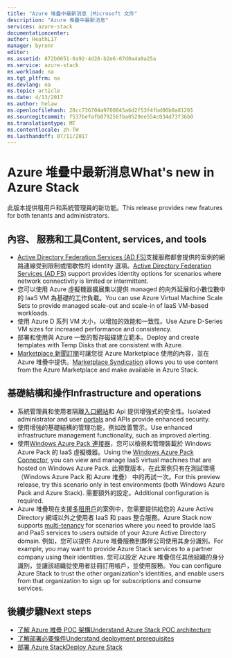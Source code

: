 ```yaml
---
title: "Azure 堆疊中最新消息 |Microsoft 文件"
description: "Azure 堆疊中最新消息"
services: azure-stack
documentationcenter: 
author: HeathL17
manager: byronr
editor: 
ms.assetid: 872b0651-0a92-4d28-b2e6-07d0a4a9a25a
ms.service: azure-stack
ms.workload: na
ms.tgt_pltfrm: na
ms.devlang: na
ms.topic: article
ms.date: 4/13/2017
ms.author: helaw
ms.openlocfilehash: 28cc736704a9700845a6d2f53f4fbd06b8a81201
ms.sourcegitcommit: f537befafb079256fba0529ee554c034d73f36b0
ms.translationtype: MT
ms.contentlocale: zh-TW
ms.lasthandoff: 07/11/2017
---
```

# <a name="whats-new-in-azure-stack"></a><span data-ttu-id="0ccc4-103">Azure 堆疊中最新消息</span><span class="sxs-lookup"><span data-stu-id="0ccc4-103">What's new in Azure Stack</span></span>
<span data-ttu-id="0ccc4-104">此版本提供租用戶和系統管理員的新功能。</span><span class="sxs-lookup"><span data-stu-id="0ccc4-104">This release provides new features for both tenants and administrators.</span></span>

## <a name="content-services-and-tools"></a><span data-ttu-id="0ccc4-105">內容、 服務和工具</span><span class="sxs-lookup"><span data-stu-id="0ccc4-105">Content, services, and tools</span></span>
* <span data-ttu-id="0ccc4-106">[Active Directory Federation Services (AD FS)](azure-stack-key-features.md#identity)支援服務都會提供的案例的網路連線受到限制或間歇性的 identity 選項。</span><span class="sxs-lookup"><span data-stu-id="0ccc4-106">[Active Directory Federation Services (AD FS)](azure-stack-key-features.md#identity) support provides identity options for scenarios where network connectivity is limited or intermittent.</span></span>
* <span data-ttu-id="0ccc4-107">您可以使用 Azure 虛擬機器擴展集以提供 managed 的向外延展和小數位數中的 IaaS VM 為基礎的工作負載。</span><span class="sxs-lookup"><span data-stu-id="0ccc4-107">You can use Azure Virtual Machine Scale Sets to provide managed scale-out and scale-in of IaaS VM-based workloads.</span></span> 
* <span data-ttu-id="0ccc4-108">使用 Azure D 系列 VM 大小，以增加的效能和一致性。</span><span class="sxs-lookup"><span data-stu-id="0ccc4-108">Use Azure D-Series VM sizes for increased performance and consistency.</span></span>
* <span data-ttu-id="0ccc4-109">部署和使用與 Azure 一致的暫存磁碟建立範本。</span><span class="sxs-lookup"><span data-stu-id="0ccc4-109">Deploy and create templates with Temp Disks that are consistent with Azure.</span></span>
* <span data-ttu-id="0ccc4-110">[Marketplace 新聞訂閱](azure-stack-download-azure-marketplace-item.md)可讓您從 Azure Marketplace 使用的內容，並在 Azure 堆疊中提供。</span><span class="sxs-lookup"><span data-stu-id="0ccc4-110">[Marketplace Syndication](azure-stack-download-azure-marketplace-item.md) allows you to use content from the Azure Marketplace and make available in Azure Stack.</span></span>

## <a name="infrastructure-and-operations"></a><span data-ttu-id="0ccc4-111">基礎結構和操作</span><span class="sxs-lookup"><span data-stu-id="0ccc4-111">Infrastructure and operations</span></span>
* <span data-ttu-id="0ccc4-112">系統管理員和使用者隔離[入口網站](azure-stack-manage-portals.md)和 Api 提供增強式的安全性。</span><span class="sxs-lookup"><span data-stu-id="0ccc4-112">Isolated administrator and user [portals](azure-stack-manage-portals.md) and APIs provide enhanced security.</span></span>
* <span data-ttu-id="0ccc4-113">使用增強的基礎結構的管理功能，例如改善警示。</span><span class="sxs-lookup"><span data-stu-id="0ccc4-113">Use enhanced infrastructure management functionality, such as improved alerting.</span></span>
* <span data-ttu-id="0ccc4-114">使用[Windows Azure Pack 連接器](azure-stack-manage-windows-azure-pack.md)，您可以檢視和管理裝載於 Windows Azure Pack 的 IaaS 虛擬機器。</span><span class="sxs-lookup"><span data-stu-id="0ccc4-114">Using the [Windows Azure Pack Connector](azure-stack-manage-windows-azure-pack.md), you can view and manage IaaS virtual machines that are hosted on Windows Azure Pack.</span></span> <span data-ttu-id="0ccc4-115">此預覽版本，在此案例只有在測試環境 （Windows Azure Pack 和 Azure 堆疊） 中的再試一次。</span><span class="sxs-lookup"><span data-stu-id="0ccc4-115">For this preview release, try this scenario only in test environments (both Windows Azure Pack and Azure Stack).</span></span> <span data-ttu-id="0ccc4-116">需要額外的設定。</span><span class="sxs-lookup"><span data-stu-id="0ccc4-116">Additional configuration is required.</span></span>
* <span data-ttu-id="0ccc4-117">Azure 堆疊現在支援[多租用戶](azure-stack-enable-multitenancy.md)的案例中，您需要提供給您的 Azure Active Directory 網域以外之使用者 IaaS 和 paas 整合服務。</span><span class="sxs-lookup"><span data-stu-id="0ccc4-117">Azure Stack now supports [multi-tenancy](azure-stack-enable-multitenancy.md) for scenarios where you need to provide IaaS and PaaS services to users outside of your Azure Active Directory domain.</span></span>  <span data-ttu-id="0ccc4-118">例如，您可以提供 Azure 堆疊服務到夥伴公司使用其身分識別。</span><span class="sxs-lookup"><span data-stu-id="0ccc4-118">For example, you may want to provide Azure Stack services to a partner company using their identities.</span></span> <span data-ttu-id="0ccc4-119">您可以設定 Azure 堆疊信任其他組織的身分識別，並讓該組織從使用者註冊訂用帳戶，並使用服務。</span><span class="sxs-lookup"><span data-stu-id="0ccc4-119">You can configure Azure Stack to trust the other organization's identities, and enable users from that organization to sign up for subscriptions and consume services.</span></span>  

## <a name="next-steps"></a><span data-ttu-id="0ccc4-120">後續步驟</span><span class="sxs-lookup"><span data-stu-id="0ccc4-120">Next steps</span></span>
* [<span data-ttu-id="0ccc4-121">了解 Azure 堆疊 POC 架構</span><span class="sxs-lookup"><span data-stu-id="0ccc4-121">Understand Azure Stack POC architecture</span></span>](azure-stack-architecture.md)      
* [<span data-ttu-id="0ccc4-122">了解部署必要條件</span><span class="sxs-lookup"><span data-stu-id="0ccc4-122">Understand deployment prerequisites</span></span>](azure-stack-deploy.md)
* [<span data-ttu-id="0ccc4-123">部署 Azure Stack</span><span class="sxs-lookup"><span data-stu-id="0ccc4-123">Deploy Azure Stack</span></span>](azure-stack-run-powershell-script.md)

